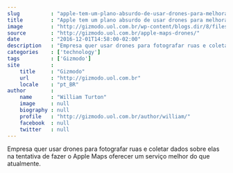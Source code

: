 ```yaml
---
slug          : "apple-tem-um-plano-absurdo-de-usar-drones-para-melhorar-servico-de-mapas"
title         : "Apple tem um plano absurdo de usar drones para melhorar serviço de mapas"
image         : "http://gizmodo.uol.com.br/wp-content/blogs.dir/8/files/2016/12/apple-maps.jpg"
source        : "http://gizmodo.uol.com.br/apple-maps-drones/"
date          : "2016-12-01T14:58:00-02:00"
description   : "Empresa quer usar drones para fotografar ruas e coletar dados sobre elas na tentativa de fazer o Apple Maps oferecer um serviço melhor do que atualmente."
categories    : ['technology']
tags          : ['Gizmodo']
site          :
    title     : "Gizmodo"
    url       : "http://gizmodo.uol.com.br"
    locale    : "pt_BR"
author        :
    name      : "William Turton"
    image     : null
    biography : null
    profile   : "http://gizmodo.uol.com.br/author/william/"
    facebook  : null
    twitter   : null
---
```


Empresa quer usar drones para fotografar ruas e coletar dados sobre elas na tentativa de fazer o Apple Maps oferecer um serviço melhor do que atualmente.
